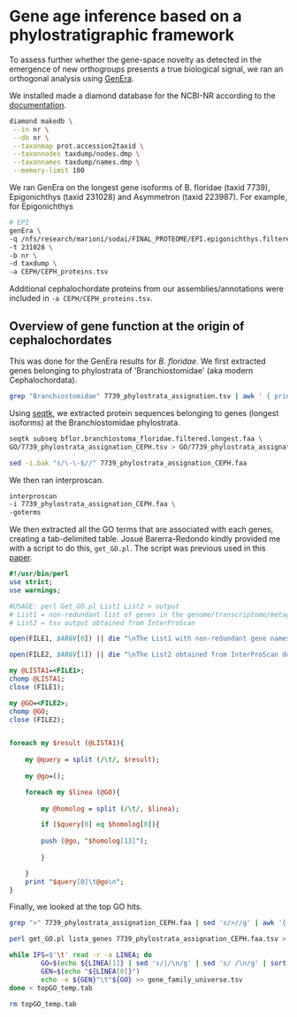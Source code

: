 # Gene age inference based on a phylostratigraphic framework

To assess further whether the gene-space novelty as detected in the emergence of new orthogroups presents a true biological signal, we ran an orthogonal analysis using [GenEra](https://www.biorxiv.org/content/10.1101/2022.07.07.498977v1.abstract).

We installed made a diamond database for the NCBI-NR according to the [documentation](https://github.com/josuebarrera/GenEra).
```bash
diamond makedb \
 --in nr \
 --db nr \
 --taxonmap prot.accession2taxid \
 --taxonnodes taxdump/nodes.dmp \
 --taxonnames taxdump/names.dmp \
 --memory-limit 100
```

We ran GenEra on the longest gene isoforms of B. floridae (taxid 7739), Epigonichthys (taxid 231028) and Asymmetron (taxid 223987). For example, for Epigonichthys
```bash
# EPI
genEra \
-q /nfs/research/marioni/sodai/FINAL_PROTEOME/EPI.epigonichthys.filtered.longest.faa \
-t 231028 \
-b nr \
-d taxdump \
-a CEPH/CEPH_proteins.tsv
```

Additional cephalochordate proteins from our assemblies/annotations were included in `-a CEPH/CEPH_proteins.tsv`.

## Overview of gene function at the origin of cephalochordates

This was done for the GenEra results for _B. floridae_. We first extracted genes belonging to phylostrata of 'Branchiostomidae' (aka modern Cephalochordata).

```bash
grep "Branchiostomidae" 7739_phylostrata_assignation.tsv | awk ' { print $1 } ' > GO/7739_phylostrata_assignation_CEPH.tsv
```

Using [seqtk](https://github.com/lh3/seqtk), we extracted protein sequences belonging to genes (longest isoforms) at the Branchiostomidae phylostrata.

```bash
seqtk subseq bflor.branchiostoma_floridae.filtered.longest.faa \
GO/7739_phylostrata_assignation_CEPH.tsv > GO/7739_phylostrata_assignation_CEPH.faa

sed -i.bak "s/\-\-$//" 7739_phylostrata_assignation_CEPH.faa
```

We then ran interproscan.

```bash
interproscan
-i 7739_phylostrata_assignation_CEPH.faa \
-goterms
```
We then extracted all the GO terms that are associated with each genes, creating a tab-delimited table. Josué Barerra-Redondo kindly provided me with a script to do this, `get_GO.pl`. The script was previous used in this [paper](https://www.sciencedirect.com/science/article/pii/S1674205219300036).

```perl
#!/usr/bin/perl
use strict;
use warnings;

#USAGE: perl Get_GO.pl List1 List2 > output
# List1 = non-redundant list of genes in the genome/transcriptome/metagenome
# List2 = tsv output obtained from InterProScan

open(FILE1, $ARGV[0]) || die "\nThe List1 with non-redundant gene names does not exist.\n\n";

open(FILE2, $ARGV[1]) || die "\nThe List2 obtained from InterProScan does not exist.\n\n";

my @LISTA1=<FILE1>;
chomp @LISTA1;
close (FILE1);

my @GO=<FILE2>;
chomp @GO;
close (FILE2);


foreach my $result (@LISTA1){
	
	my @query = split (/\t/, $result);
	
	my @go=();

	foreach my $linea (@GO){
		
		my @homolog = split (/\t/, $linea);	

		if ($query[0] eq $homolog[0]){		
		
		push (@go, "$homolog[13]");
	
		}

	}
	print "$query[0]\t@go\n";
}
```

Finally, we looked at the top GO hits.

```bash
grep ">" 7739_phylostrata_assignation_CEPH.faa | sed 's/>//g' | awk '{ print $1 }' > lista_genes

perl get_GO.pl lista_genes 7739_phylostrata_assignation_CEPH.faa.tsv > topGO_temp.tab

while IFS=$'\t' read -r -a LINEA; do
        GO=$(echo ${LINEA[1]} | sed 's/|/\n/g' | sed 's/ /\n/g' | sort -u | sed '/^$/d' | sed ':a;N;$!ba;s/\n/,/g')
        GEN=$(echo "${LINEA[0]}")
        echo -e ${GEN}"\t"${GO} >> gene_family_universe.tsv
done < topGO_temp.tab

rm topGO_temp.tab
```
